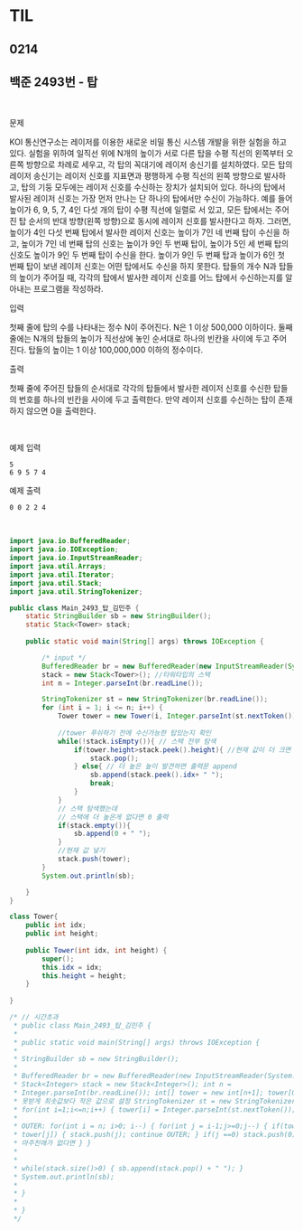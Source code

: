 # TIL

## 0214

## 백준 2493번 - 탑

<br>

문제 <br>

KOI 통신연구소는 레이저를 이용한 새로운 비밀 통신 시스템 개발을 위한 실험을 하고 있다. 실험을 위하여 일직선 위에 N개의 높이가 서로 다른 탑을 수평 직선의 왼쪽부터 오른쪽 방향으로 차례로 세우고, 각 탑의 꼭대기에 레이저 송신기를 설치하였다. 모든 탑의 레이저 송신기는 레이저 신호를 지표면과 평행하게 수평 직선의 왼쪽 방향으로 발사하고, 탑의 기둥 모두에는 레이저 신호를 수신하는 장치가 설치되어 있다. 하나의 탑에서 발사된 레이저 신호는 가장 먼저 만나는 단 하나의 탑에서만 수신이 가능하다.
예를 들어 높이가 6, 9, 5, 7, 4인 다섯 개의 탑이 수평 직선에 일렬로 서 있고, 모든 탑에서는 주어진 탑 순서의 반대 방향(왼쪽 방향)으로 동시에 레이저 신호를 발사한다고 하자. 그러면, 높이가 4인 다섯 번째 탑에서 발사한 레이저 신호는 높이가 7인 네 번째 탑이 수신을 하고, 높이가 7인 네 번째 탑의 신호는 높이가 9인 두 번째 탑이, 높이가 5인 세 번째 탑의 신호도 높이가 9인 두 번째 탑이 수신을 한다. 높이가 9인 두 번째 탑과 높이가 6인 첫 번째 탑이 보낸 레이저 신호는 어떤 탑에서도 수신을 하지 못한다.
탑들의 개수 N과 탑들의 높이가 주어질 때, 각각의 탑에서 발사한 레이저 신호를 어느 탑에서 수신하는지를 알아내는 프로그램을 작성하라.

입력

첫째 줄에 탑의 수를 나타내는 정수 N이 주어진다. N은 1 이상 500,000 이하이다. 둘째 줄에는 N개의 탑들의 높이가 직선상에 놓인 순서대로 하나의 빈칸을 사이에 두고 주어진다. 탑들의 높이는 1 이상 100,000,000 이하의 정수이다.

출력

첫째 줄에 주어진 탑들의 순서대로 각각의 탑들에서 발사한 레이저 신호를 수신한 탑들의 번호를 하나의 빈칸을 사이에 두고 출력한다. 만약 레이저 신호를 수신하는 탑이 존재하지 않으면 0을 출력한다.

<br>

예제 입력
```
5
6 9 5 7 4
```
예제 출력
```
0 0 2 2 4
```
<br>




```java
import java.io.BufferedReader;
import java.io.IOException;
import java.io.InputStreamReader;
import java.util.Arrays;
import java.util.Iterator;
import java.util.Stack;
import java.util.StringTokenizer;

public class Main_2493_탑_김민주 {
	static StringBuilder sb = new StringBuilder();
	static Stack<Tower> stack;
	
	public static void main(String[] args) throws IOException {

		/* input */
		BufferedReader br = new BufferedReader(new InputStreamReader(System.in));
		stack = new Stack<Tower>(); //타워타입의 스택 
		int n = Integer.parseInt(br.readLine());

		StringTokenizer st = new StringTokenizer(br.readLine());
		for (int i = 1; i <= n; i++) {
			Tower tower = new Tower(i, Integer.parseInt(st.nextToken())); //idx와 높이 저장
			
			//tower 푸쉬하기 전에 수신가능한 탑있는지 확인
			while(!stack.isEmpty()){ // 스택 전부 탐색
                if(tower.height>stack.peek().height){ //현재 값이 더 크면 어차피 얘랑 만날테니 이전애들 pop 하면서 찾기
                    stack.pop();
                } else{ // 더 높은 높이 발견하면 출력문 append
                    sb.append(stack.peek().idx+ " ");
                    break;
                }
            }
			// 스택 탐색했는데
			// 스택에 더 높은게 없다면 0 출력
            if(stack.empty()){
            	sb.append(0 + " ");
            }
            //현재 값 넣기
            stack.push(tower);
		}
		System.out.println(sb);

	}
}

class Tower{
	public int idx;
	public int height;
	
	public Tower(int idx, int height) {
		super();
		this.idx = idx;
		this.height = height;
	}
	
}

/* // 시간초과
 * public class Main_2493_탑_김민주 {
 * 
 * public static void main(String[] args) throws IOException {
 * 
 * StringBuilder sb = new StringBuilder();
 * 
 * BufferedReader br = new BufferedReader(new InputStreamReader(System.in));
 * Stack<Integer> stack = new Stack<Integer>(); int n =
 * Integer.parseInt(br.readLine()); int[] tower = new int[n+1]; tower[0] = 0; //
 * 못받게 최솟값보다 작은 값으로 설정 StringTokenizer st = new StringTokenizer(br.readLine());
 * for(int i=1;i<=n;i++) { tower[i] = Integer.parseInt(st.nextToken()); }
 * 
 * OUTER: for(int i = n; i>0; i--) { for(int j = i-1;j>=0;j--) { if(tower[i] <
 * tower[j]) { stack.push(j); continue OUTER; } if(j ==0) stack.push(0); //아무도
 * 마주친애가 없다면 } }
 * 
 * 
 * while(stack.size()>0) { sb.append(stack.pop() + " "); }
 * System.out.println(sb);
 * 
 * }
 * 
 * }
 */
```
